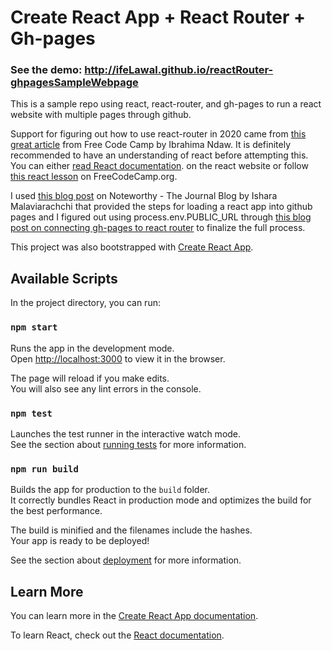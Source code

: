 # Create React App + React Router + Gh-pages

### See the demo: http://ifeLawal.github.io/reactRouter-ghpagesSampleWebpage

This is a sample repo using react, react-router, and gh-pages to run a react
website with multiple pages through github.

Support for figuring out how to use react-router in 2020 came from [this great article](https://www.freecodecamp.org/news/a-complete-beginners-guide-to-react-router-include-router-hooks/)
from Free Code Camp by Ibrahima Ndaw. It is definitely recommended to have an
understanding of react before attempting this. You can either [read React documentation](https://reactjs.org/).
on the react website or follow [this react
lesson](https://www.freecodecamp.org/learn/front-end-libraries/react/) on FreeCodeCamp.org.

I used [this blog post](https://blog.usejournal.com/how-to-deploy-your-react-app-into-github-pages-b2c96292b18e) on Noteworthy - The Journal Blog by Ishara Malaviarachchi
that provided the steps for loading a react app into github pages and I figured
out using process.env.PUBLIC_URL through [this blog post on connecting gh-pages to react
router](https://medium.com/@Dragonza/react-router-problem-with-gh-pages-c93a5e243819)
to finalize the
full process.

This project was also bootstrapped with [Create React
App](https://github.com/facebook/create-react-app).

## Available Scripts

In the project directory, you can run:

### `npm start`

Runs the app in the development mode.<br />
Open [http://localhost:3000](http://localhost:3000) to view it in the browser.

The page will reload if you make edits.<br />
You will also see any lint errors in the console.

### `npm test`

Launches the test runner in the interactive watch mode.<br />
See the section about [running tests](https://facebook.github.io/create-react-app/docs/running-tests) for more information.

### `npm run build`

Builds the app for production to the `build` folder.<br />
It correctly bundles React in production mode and optimizes the build for the best performance.

The build is minified and the filenames include the hashes.<br />
Your app is ready to be deployed!

See the section about
[deployment](https://facebook.github.io/create-react-app/docs/deployment) for
more information.

## Learn More

You can learn more in the [Create React App documentation](https://facebook.github.io/create-react-app/docs/getting-started).

To learn React, check out the [React documentation](https://reactjs.org/).